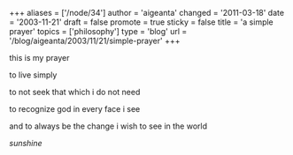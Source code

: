 +++
aliases = ['/node/34']
author = 'aigeanta'
changed = '2011-03-18'
date = '2003-11-21'
draft = false
promote = true
sticky = false
title = 'a simple prayer'
topics = ['philosophy']
type = 'blog'
url = '/blog/aigeanta/2003/11/21/simple-prayer'
+++
<p>this is my prayer<br />

to live simply<br />

to not seek that which i do not need<br />

to recognize god in every face i see<br />

and to always be the change i wish to see in the world</p>

<p><cite>sunshine</cite></p>



